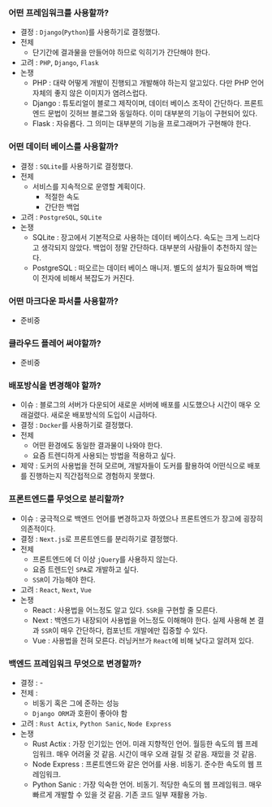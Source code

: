 ### 어떤 프레임워크를 사용할까?

- 결정 : `Django`(`Python`)를 사용하기로 결정했다.
- 전제
    - 단기간에 결과물을 만들어야 하므로 익히기가 간단해야 한다.
- 고려 : `PHP`, `Django`, `Flask`
- 논쟁
    - PHP : 대략 어떻게 개발이 진행되고 개발해야 하는지 알고있다. 다만 PHP 언어 자체의 좋지 않은 이미지가 염려스럽다.
    - Django : 튜토리얼이 블로그 제작이며, 데이터 베이스 조작이 간단하다. 프론트엔드 문법이 깃허브 블로그와 동일하다. 이미 대부분의 기능이 구현되어 있다.
    - Flask : 자유롭다. 그 의미는 대부분의 기능을 프로그래머가 구현해야 한다.

### 어떤 데이터 베이스를 사용할까?

- 결정 : `SQLite`를 사용하기로 결정했다.
- 전제
    - 서비스를 지속적으로 운영할 계획이다.
        - 적절한 속도
        - 간단한 백업
- 고려 : `PostgreSQL`, `SQLite`
- 논쟁
    - SQLite : 장고에서 기본적으로 사용하는 데이터 베이스다. 속도는 크게 느리다고 생각되지 않았다. 백업이 정말 간단하다. 대부분의 사람들이 추천하지 않는다.
    - PostgreSQL : 떠오르는 데이터 베이스 매니저. 별도의 설치가 필요하며 백업이 전자에 비해서 복잡도가 커진다.

### 어떤 마크다운 파서를 사용할까?

- 준비중

### 클라우드 플레어 써야할까?

- 준비중

### 배포방식을 변경해야 할까?

- 이슈 : 블로그의 서버가 다운되어 새로운 서버에 배포를 시도했으나 시간이 매우 오래걸렸다. 새로운 배포방식의 도입이 시급하다.
- 결정 : `Docker`를 사용하기로 결정했다.
- 전제
    - 어떤 환경에도 동일한 결과물이 나와야 한다.
    - 요즘 트렌디하게 사용되는 방법을 적용하고 싶다.
- 제약 : 도커의 사용법을 전혀 모르며, 개발자들이 도커를 활용하여 어떤식으로 배포를 진행하는지 직간접적으로 경험하지 못했다.

### 프론트엔드를 무엇으로 분리할까?

- 이슈 : 궁극적으로 백엔드 언어를 변경하고자 하였으나 프론트엔드가 장고에 굉장히 의존적이다.
- 결정 : `Next.js`로 프론트엔드를 분리하기로 결정했다.
- 전제
    - 프론트엔드에 더 이상 `jQuery`를 사용하지 않는다.
    - 요즘 트렌드인 `SPA`로 개발하고 싶다.
    - `SSR`이 가능해야 한다.
- 고려 : `React`, `Next`, `Vue`
- 논쟁
    - React : 사용법을 어느정도 알고 있다. `SSR`을 구현할 줄 모른다.
    - Next : 백엔드가 내장되어 사용법을 어느정도 이해해야 한다. 실제 사용해 본 결과 `SSR`이 매우 간단하다, 컴포넌트 개발에만 집중할 수 있다.
    - Vue : 사용법을 전혀 모른다. 러닝커브가 `React`에 비해 낮다고 알려져 있다.

### 백엔드 프레임워크 무엇으로 변경할까?

- 결정 : -
- 전제 :
    - 비동기 혹은 그에 준하는 성능
    - `Django ORM`과 호환이 좋아야 함
- 고려 : `Rust Actix`, `Python Sanic`, `Node Express`
- 논쟁
    - Rust Actix : 가장 인기있는 언어. 미래 지향적인 언어. 월등한 속도의 웹 프레임워크. 매우 어려울 것 같음. 시간이 매우 오래 걸릴 것 같음. 재밌을 것 같음.
    - Node Express : 프론트엔드와 같은 언어를 사용. 비동기. 준수한 속도의 웹 프레임워크.
    - Python Sanic : 가장 익숙한 언어. 비동기. 적당한 속도의 웹 프레임워크. 매우 빠르게 개발할 수 있을 것 같음. 기존 코드 일부 재활용 가능.